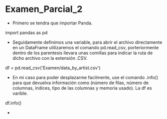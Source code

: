 # Examen_Parcial_2

- Primero se tendra que importar Panda.

import pandas as pd

- Seguidamente definimos una variable, para abrir el archivo directamente en un DataFrame utilizaremos
  el comando pd.read_csv, porteriormente dentro de los parentesis llevara unas comillas para indicar la
  ruta de dicho archivo con la extensión .CSV.
  
df = pd.read_csv('Examen/data_by_artist.csv')

- En mi caso para poder desplazarme facilmente, use el comando .info() para que devuelva información como
  (número de filas, número de columnas, índices, tipo de las columnas y memoria usado). La df es varible.
  
df.info()

- 
